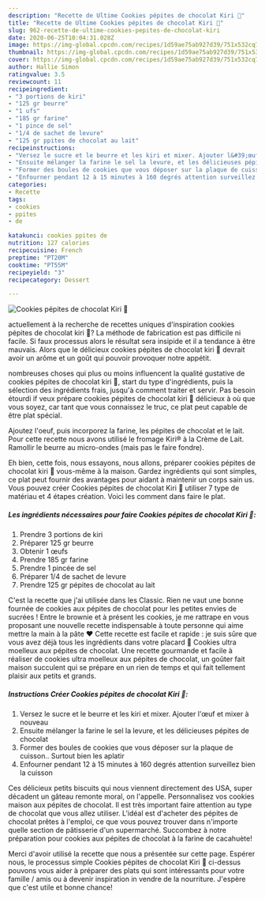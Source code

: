 ```yaml
---
description: "Recette de Ultime Cookies pépites de chocolat Kiri 🧀"
title: "Recette de Ultime Cookies pépites de chocolat Kiri 🧀"
slug: 962-recette-de-ultime-cookies-pepites-de-chocolat-kiri
date: 2020-06-25T10:04:31.028Z
image: https://img-global.cpcdn.com/recipes/1d59ae75ab927d39/751x532cq70/cookies-pepites-de-chocolat-kiri-🧀-photo-principale-de-la-recette.jpg
thumbnail: https://img-global.cpcdn.com/recipes/1d59ae75ab927d39/751x532cq70/cookies-pepites-de-chocolat-kiri-🧀-photo-principale-de-la-recette.jpg
cover: https://img-global.cpcdn.com/recipes/1d59ae75ab927d39/751x532cq70/cookies-pepites-de-chocolat-kiri-🧀-photo-principale-de-la-recette.jpg
author: Hallie Simon
ratingvalue: 3.5
reviewcount: 11
recipeingredient:
- "3 portions de kiri"
- "125 gr beurre"
- "1 ufs"
- "185 gr farine"
- "1 pince de sel"
- "1/4 de sachet de levure"
- "125 gr ppites de chocolat au lait"
recipeinstructions:
- "Versez le sucre et le beurre et les kiri et mixer. Ajouter l&#39;œuf et mixer à nouveau"
- "Ensuite mélanger la farine le sel la levure, et les délicieuses pépites de chocolat"
- "Former des boules de cookies que vous déposer sur la plaque de cuisson.. Surtout bien les aplatir"
- "Enfourner pendant 12 à 15 minutes à 160 degrés attention surveillez bien la cuisson"
categories:
- Recette
tags:
- cookies
- ppites
- de

katakunci: cookies ppites de 
nutrition: 127 calories
recipecuisine: French
preptime: "PT20M"
cooktime: "PT55M"
recipeyield: "3"
recipecategory: Dessert

---
```



![Cookies pépites de chocolat Kiri 🧀](https://img-global.cpcdn.com/recipes/1d59ae75ab927d39/751x532cq70/cookies-pepites-de-chocolat-kiri-🧀-photo-principale-de-la-recette.jpg)

actuellement à la recherche de recettes uniques d'inspiration cookies pépites de chocolat kiri 🧀? La méthode de fabrication est pas difficile ni facile. Si faux processus alors le résultat sera insipide et il a tendance à être mauvais. Alors que le délicieux cookies pépites de chocolat kiri 🧀 devrait avoir un arôme et un goût qui pouvoir provoquer notre appétit.

nombreuses choses qui plus ou moins influencent la qualité gustative de cookies pépites de chocolat kiri 🧀, start du type d'ingrédients, puis la sélection des ingrédients frais, jusqu'à comment traiter et servir. Pas besoin étourdi if veux prépare cookies pépites de chocolat kiri 🧀 délicieux à où que vous soyez, car tant que vous connaissez le truc, ce plat peut capable de être plat spécial.

Ajoutez l&#39;oeuf, puis incorporez la farine, les pépites de chocolat et le lait. Pour cette recette nous avons utilisé le fromage Kiri® à la Crème de Lait. Ramollir le beurre au micro-ondes (mais pas le faire fondre).


Eh bien, cette fois, nous essayons, nous allons, préparer cookies pépites de chocolat kiri 🧀 vous-même à la maison. Gardez ingrédients qui sont simples, ce plat peut fournir des avantages pour aidant à maintenir un corps sain us. Vous pouvez créer Cookies pépites de chocolat Kiri 🧀 utiliser 7 type de matériau et 4 étapes création. Voici les comment dans faire le plat.

<!--inarticleads1-->

##### Les ingrédients nécessaires pour faire Cookies pépites de chocolat Kiri 🧀:

1. Prendre 3 portions de kiri
1. Préparer 125 gr beurre
1. Obtenir 1 œufs
1. Prendre 185 gr farine
1. Prendre 1 pincée de sel
1. Préparer 1/4 de sachet de levure
1. Prendre 125 gr pépites de chocolat au lait


C&#39;est la recette que j&#39;ai utilisée dans les Classic. Rien ne vaut une bonne fournée de cookies aux pépites de chocolat pour les petites envies de sucrées ! Entre le brownie et à présent les cookies, je me rattrape en vous proposant une nouvelle recette indispensable à toute personne qui aime mettre la main à la pâte ♥ Cette recette est facile et rapide : je suis sûre que vous avez déjà tous les ingrédients dans votre placard 🙂 Cookies ultra moelleux aux pépites de chocolat. Une recette gourmande et facile à réaliser de cookies ultra moelleux aux pépites de chocolat, un goûter fait maison succulent qui se prépare en un rien de temps et qui fait tellement plaisir aux petits et grands. 

<!--inarticleads2-->

##### Instructions Créer Cookies pépites de chocolat Kiri 🧀:

1. Versez le sucre et le beurre et les kiri et mixer. Ajouter l&#39;œuf et mixer à nouveau
1. Ensuite mélanger la farine le sel la levure, et les délicieuses pépites de chocolat
1. Former des boules de cookies que vous déposer sur la plaque de cuisson.. Surtout bien les aplatir
1. Enfourner pendant 12 à 15 minutes à 160 degrés attention surveillez bien la cuisson


Ces délicieux petits biscuits qui nous viennent directement des USA, super décadent un gâteau remonte moral, on l&#39;appelle. Personnalisez vos cookies maison aux pépites de chocolat. Il est très important faire attention au type de chocolat que vous allez utiliser. L&#39;idéal est d&#39;acheter des pépites de chocolat prêtes à l&#39;emploi, ce que vous pouvez trouver dans n&#39;importe quelle section de pâtisserie d&#39;un supermarché. Succombez à notre préparation pour cookies aux pépites de chocolat à la farine de cacahuète! 


Merci d'avoir utilisé la recette que nous a présentée sur cette page. Espérer nous, le processus simple Cookies pépites de chocolat Kiri 🧀 ci-dessus pouvons vous aider à préparer des plats qui sont intéressants pour votre famille / amis ou à devenir inspiration in vendre de la nourriture. J'espère que c'est utile et bonne chance!
